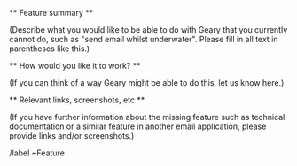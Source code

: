 ** Feature summary **

(Describe what you would like to be able to do with Geary that you
currently cannot do, such as "send email whilst underwater". Please
fill in all text in parentheses like this.)

** How would you like it to work? **

(If you can think of a way Geary might be able to do this, let us know
here.)

** Relevant links, screenshots, etc **

(If you have further information about the missing feature such as
technical documentation or a similar feature in another email
application, please provide links and/or screenshots.)

/label ~Feature
